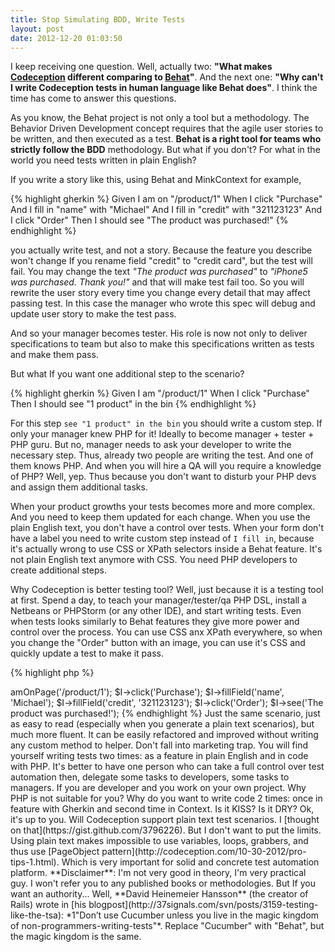 ```yaml
---
title: Stop Simulating BDD, Write Tests
layout: post
date: 2012-12-20 01:03:50
---
```


I keep receiving one question. Well, actually two: **"What makes [Codeception](http://codeception.com) different comparing to [Behat](http://behat.org)"**. And the next one: **"Why can't I write Codeception tests in human language like Behat does"**. I think the time has come to answer this questions.

As you know, the Behat project is not only a tool but a methodology. The Behavior Driven Development concept requires that the agile user stories to be written, and then executed as a test. **Behat is a right tool for teams who strictly follow the BDD** methodology. But what if you don't? For what in the world you need tests written in plain English?

If you write a story like this, using Behat and MinkContext for example,

{% highlight gherkin %}
Given I am on "/product/1"
When I click "Purchase"
And I fill in "name" with "Michael"
And I fill in "credit" with "321123123"
And I click "Order"
Then I should see "The product was purchased!"
{% endhighlight %}

you actually write test, and not a story. Because the feature you describe won't change If you rename field "credit" to "credit card", but the test will fail. You may change the text *"The product was purchased"* to *"iPhone5 was purchased. Thank you!"* and that will make test fail too. So you will rewrite the user story every time you change every detail that may affect passing test. In this case the manager who wrote this spec will debug and update user story to make the test pass. 

And so your manager becomes tester. His role is now not only to deliver specifications to team but also to make this specifications written as tests and make them pass.

But what If you want one additional step to the scenario? 

{% highlight gherkin %}
Given I am "/product/1"
When I click "Purchase"
Then I should see "1 product" in the bin
{% endhighlight %}

For this step `see "1 product" in the bin` you should write a custom step. If only your manager knew PHP for it! Ideally to become manager + tester + PHP guru. But no, manager needs to ask your developer to write the necessary step. Thus, already two people are writing the test. And one of them knows PHP. And when you will hire a QA will you require a knowledge of PHP? Well, yep. Thus because you don't want to disturb your PHP devs and assign them additional tasks.

When your product growths your tests becomes more and more complex. And you need to keep them updated for each change. When you use the plain English text, you don't have a control over tests.  When your form don't have a label you need to write custom step instead of `I fill in`, because it's actually wrong to use CSS or XPath selectors inside a Behat feature. It's not plain English text anymore with CSS. You need PHP developers to create additional steps.

Why Codeception is better testing tool? Well, just because it is a testing tool at first. Spend a day, to teach your manager/tester/qa PHP DSL, install a Netbeans or PHPStorm (or any other IDE), and start writing tests. Even when tests looks similarly to Behat features they give more power and control over the process. You can use CSS anx XPath everywhere, so when you change the "Order" button with an image, you can use it's CSS and quickly update a test to make it pass.

{% highlight php %}
<?php
$I = new WebGuy($scenario);
$I->amOnPage('/product/1');
$I->click('Purchase');
$I->fillField('name', 'Michael');
$I->fillField('credit', '321123123');
$I->click('Order');
$I->see('The product was purchased!');
{% endhighlight %}

Just the same scenario, just as easy to read (especially when you generate a plain text scenarios), but much more fluent. It can be easily refactored and improved without writing any custom method to helper. 

Don't fall into marketing trap. You will find yourself writing tests two times: as a feature in plain English and in code with PHP. 

It's better to have one person who can take a full control over test automation then, delegate some tasks to developers, some tasks to managers. If you are developer and you work on your own project. Why PHP is not suitable for you? Why do you want to write code 2 times: once in feature with Gherkin and second time in Context. Is it KISS? Is it DRY? Ok, it's up to you.

Will Codeception support plain text test scenarios. I [thought on that](https://gist.github.com/3796226). But I don't want to put the limits. Using plain text makes impossible to use variables, loops, grabbers, and thus use [PageObject pattern](http://codeception.com/10-30-2012/pro-tips-1.html). Which is very important for solid and concrete test automation platform.

**Disclaimer**: I'm not very good in theory, I'm very practical guy. I won't refer you to any published books or methodologies. But If you want an authority... Well, **David Heinemeier Hansson** (the creator of Rails) wrote in [his blogpost](http://37signals.com/svn/posts/3159-testing-like-the-tsa): *1"Don’t use Cucumber unless you live in the magic kingdom of non-programmers-writing-tests"*. Replace "Cucumber" with "Behat", but the magic kingdom is the same. 